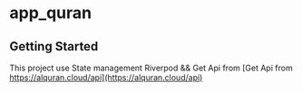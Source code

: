 # app_quran

## Getting Started
This project use State management Riverpod && Get Api from [Get Api from https://alquran.cloud/api](https://alquran.cloud/api)
